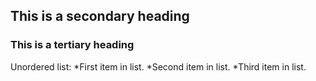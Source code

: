 ## This is a secondary heading
### This is a tertiary heading
Unordered list:
*First item in list.
*Second item in list.
*Third item in list.